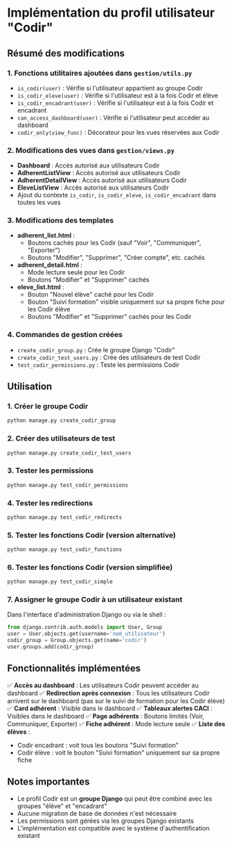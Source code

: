 # Implémentation du profil utilisateur "Codir"

## Résumé des modifications

### 1. Fonctions utilitaires ajoutées dans `gestion/utils.py`
- `is_codir(user)` : Vérifie si l'utilisateur appartient au groupe Codir
- `is_codir_eleve(user)` : Vérifie si l'utilisateur est à la fois Codir et élève
- `is_codir_encadrant(user)` : Vérifie si l'utilisateur est à la fois Codir et encadrant
- `can_access_dashboard(user)` : Vérifie si l'utilisateur peut accéder au dashboard
- `codir_only(view_func)` : Décorateur pour les vues réservées aux Codir

### 2. Modifications des vues dans `gestion/views.py`
- **Dashboard** : Accès autorisé aux utilisateurs Codir
- **AdherentListView** : Accès autorisé aux utilisateurs Codir
- **AdherentDetailView** : Accès autorisé aux utilisateurs Codir
- **EleveListView** : Accès autorisé aux utilisateurs Codir
- Ajout du contexte `is_codir`, `is_codir_eleve`, `is_codir_encadrant` dans toutes les vues

### 3. Modifications des templates
- **adherent_list.html** : 
  - Boutons cachés pour les Codir (sauf "Voir", "Communiquer", "Exporter")
  - Boutons "Modifier", "Supprimer", "Créer compte", etc. cachés
- **adherent_detail.html** :
  - Mode lecture seule pour les Codir
  - Boutons "Modifier" et "Supprimer" cachés
- **eleve_list.html** :
  - Bouton "Nouvel élève" caché pour les Codir
  - Bouton "Suivi formation" visible uniquement sur sa propre fiche pour les Codir élève
  - Boutons "Modifier" et "Supprimer" cachés pour les Codir

### 4. Commandes de gestion créées
- `create_codir_group.py` : Crée le groupe Django "Codir"
- `create_codir_test_users.py` : Crée des utilisateurs de test Codir
- `test_codir_permissions.py` : Teste les permissions Codir

## Utilisation

### 1. Créer le groupe Codir
```bash
python manage.py create_codir_group
```

### 2. Créer des utilisateurs de test
```bash
python manage.py create_codir_test_users
```

### 3. Tester les permissions
```bash
python manage.py test_codir_permissions
```

### 4. Tester les redirections
```bash
python manage.py test_codir_redirects
```

### 5. Tester les fonctions Codir (version alternative)
```bash
python manage.py test_codir_functions
```

### 6. Tester les fonctions Codir (version simplifiée)
```bash
python manage.py test_codir_simple
```

### 7. Assigner le groupe Codir à un utilisateur existant
Dans l'interface d'administration Django ou via le shell :
```python
from django.contrib.auth.models import User, Group
user = User.objects.get(username='nom_utilisateur')
codir_group = Group.objects.get(name='codir')
user.groups.add(codir_group)
```

## Fonctionnalités implémentées

✅ **Accès au dashboard** : Les utilisateurs Codir peuvent accéder au dashboard
✅ **Redirection après connexion** : Tous les utilisateurs Codir arrivent sur le dashboard (pas sur le suivi de formation pour les Codir élève)
✅ **Card adhérent** : Visible dans le dashboard
✅ **Tableaux alertes CACI** : Visibles dans le dashboard
✅ **Page adhérents** : Boutons limités (Voir, Communiquer, Exporter)
✅ **Fiche adhérent** : Mode lecture seule
✅ **Liste des élèves** : 
  - Codir encadrant : voit tous les boutons "Suivi formation"
  - Codir élève : voit le bouton "Suivi formation" uniquement sur sa propre fiche

## Notes importantes

- Le profil Codir est un **groupe Django** qui peut être combiné avec les groupes "élève" et "encadrant"
- Aucune migration de base de données n'est nécessaire
- Les permissions sont gérées via les groupes Django existants
- L'implémentation est compatible avec le système d'authentification existant
